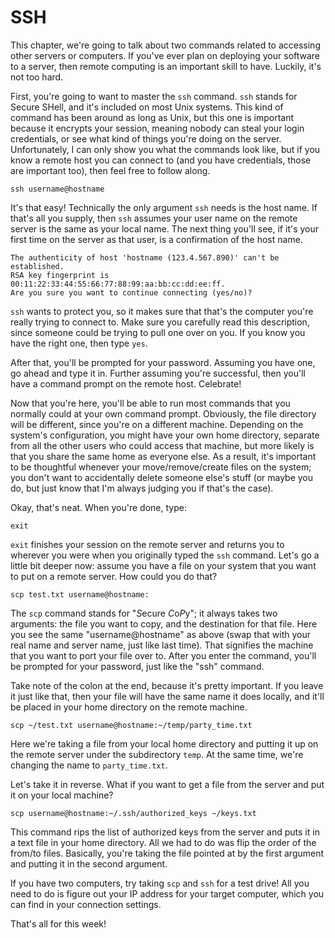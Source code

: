 # SSH

This chapter, we're going to talk about two commands related to accessing other servers or computers. If you've ever plan on deploying your software to a server, then remote computing is an important skill to have. Luckily, it's not too hard.

First, you're going to want to master the `ssh` command. `ssh` stands for Secure SHell, and it's included on most Unix systems. This kind of command has been around as long as Unix, but this one is important because it encrypts your session, meaning nobody can steal your login credentials, or see what kind of things you're doing on the server. Unfortunately, I can only show you what the commands look like, but if you know a remote host you can connect to (and you have credentials, those are important too), then feel free to follow along.

```
ssh username@hostname
```

It's that easy! Technically the only argument `ssh` needs is the host name. If that's all you supply, then `ssh` assumes your user name on the remote server is the same as your local name. The next thing you'll see, if it's your first time on the server as that user, is a confirmation of the host name.

```
The authenticity of host 'hostname (123.4.567.890)' can't be established.
RSA key fingerprint is 00:11:22:33:44:55:66:77:88:99:aa:bb:cc:dd:ee:ff.
Are you sure you want to continue connecting (yes/no)?
```

`ssh` wants to protect you, so it makes sure that that's the computer you're really trying to connect to. Make sure you carefully read this description, since someone could be trying to pull one over on you. If you know you have the right one, then type `yes`.

After that, you'll be prompted for your password. Assuming you have one, go ahead and type it in. Further assuming you're successful, then you'll have a command prompt on the remote host. Celebrate!

Now that you're here, you'll be able to run most commands that you normally could at your own command prompt. Obviously, the file directory will be different, since you're on a different machine. Depending on the system's configuration, you might have your own home directory, separate from all the other users who could access that machine, but more likely is that you share the same home as everyone else. As a result, it's important to be thoughtful whenever your move/remove/create files on the system; you don't want to accidentally delete someone else's stuff (or maybe you do, but just know that I'm always judging you if that's the case).

Okay, that's neat. When you're done, type:

```
exit
```

`exit` finishes your session on the remote server and returns you to wherever you were when you originally typed the `ssh` command. Let's go a little bit deeper now: assume you have a file on your system that you want to put on a remote server. How could you do that?

```
scp test.txt username@hostname:
```

The `scp` command stands for "*S*ecure *C*o*P*y"; it always takes two arguments: the file you want to copy, and the destination for that file. Here you see the same "username@hostname" as above (swap that with your real name and server name, just like last time). That signifies the machine that you want to port your file over to. After you enter the command, you'll be prompted for your password, just like the "ssh" command.

Take note of the colon at the end, because it's pretty important. If you leave it just like that, then your file will have the same name it does locally, and it'll be placed in your home directory on the remote machine.

```
scp ~/test.txt username@hostname:~/temp/party_time.txt
```

Here we're taking a file from your local home directory and putting it up on the remote server under the subdirectory `temp`. At the same time, we're changing the name to `party_time.txt`.

Let's take it in reverse. What if you want to get a file from the server and put it on your local machine?

```
scp username@hostname:~/.ssh/authorized_keys ~/keys.txt
```

This command rips the list of authorized keys from the server and puts it in a text file in your home directory. All we had to do was flip the order of the from/to files. Basically, you're taking the file pointed at by the first argument and putting it in the second argument.

If you have two computers, try taking `scp` and `ssh` for a test drive! All you need to do is figure out your IP address for your target computer, which you can find in your connection settings.

That's all for this week!
